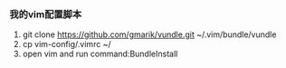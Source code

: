 ### 我的vim配置脚本
1. git clone https://github.com/gmarik/vundle.git ~/.vim/bundle/vundle
2. cp vim-config/.vimrc ~/
3. open vim and run command:BundleInstall
